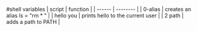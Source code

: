 #shell variables 
| script | function |
| ------ | -------- |
| 0-alias | creates an alias ls = "rm * " |
| hello you | prints hello to the current user |
| 2 path | adds a path to PATH |
